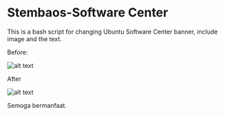 # Stembaos-Software Center
This is a bash script for changing Ubuntu Software Center banner, include image and the text.


Before:

![alt text](https://screenshots.debian.net/screenshots/000/010/674/large.png "Before")

After 

![alt text](http://i68.tinypic.com/iyzoly.png "After")

Semoga bermanfaat.
